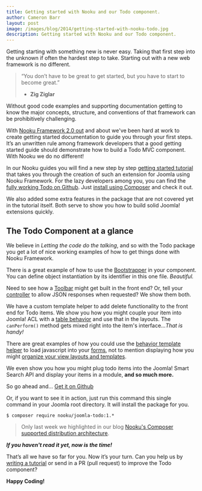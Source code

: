 ```yaml
---
title: Getting started with Nooku and our Todo component.
author: Cameron Barr
layout: post
image: /images/blog/2014/getting-started-with-nooku-todo.jpg
description: Getting started with Nooku and our Todo component.
---
```


Getting starting with something new is never easy. Taking that first step into the unknown if often the hardest step to take. Starting out with a new web framework is no different.

>“You don’t have to be great to get started, but you have to start to become great.”
>- **Zig Ziglar**

Without good code examples and supporting documentation getting to know the major concepts, structure, and conventions of that framework can be prohibitively challenging.

<!--more-->

With [Nooku Framework 2.0 out](http://www.nooku.org/blog/2014/09/hello-joomla/) and about we've been hard at work to create getting started documentation to guide you through your first steps.  It’s an unwritten rule among framework developers that a good getting started guide should demonstrate how to build a Todo MVC component. With Nooku we do no different!

In our Nooku guides you will find a new step by step [getting started tutorial](http://guides.nooku.org/getting-started.html) that takes you through the creation of such an extension for Joomla using Nooku Framework. For the lazy developers among you, you can find the [fully working Todo on Github](https://github.com/nooku/joomla-todo). Just [install using Composer](#getting) and check it out.

We also added some extra features in the package that are not covered yet in the tutorial itself. Both serve to show you how to build solid Joomla! extensions quickly.

## The Todo Component at a glance

We believe in _Letting the code do the talking_, and so with the Todo package you get a lot of nice working examples of how to get things done with Nooku Framework.

There is a great example of how to use the [Bootstrapper](https://github.com/nooku/joomla-todo/blob/master/site/components/com_todo/resources/config/bootstrapper.php) in your component. You can define object instantiation by its identifier in this one file. _Beautiful._

Need to see how a [Toolbar](https://github.com/nooku/joomla-todo/blob/master/site/components/com_todo/controller/toolbar/item.php) might get built in the front end? Or, tell your [controller](https://github.com/nooku/joomla-todo/blob/master/site/components/com_todo/controller/item.php) to allow JSON responses when requested? We show them both.

We have a custom template helper to add delete functionality to the front end for Todo items. We show you how you might couple your item into Joomla! ACL with a [table behavior](https://github.com/nooku/joomla-todo/blob/master/administrator/components/com_todo/database/behavior/permissible.php) and use that in the layouts. The `canPerform()` method gets mixed right into the item's interface..._That is handy!_

There are great examples of how you could use the [behavior template helper](https://github.com/nooku/nooku-framework/blob/master/code/libraries/koowa/components/com_koowa/template/helper/behavior.php) to load javascript into your [forms](https://github.com/nooku/joomla-todo/blob/master/site/components/com_todo/views/item/tmpl/form.html.php), not to mention displaying how you might [organize your view layouts and templates](https://github.com/nooku/joomla-todo/tree/master/site/components/com_todo/views/item/tmpl).

We even show you how you might plug todo items into the Joomla! Smart Search API and display your items in a module, **and so much more.**

<a id="getting"></a>
So go ahead and... <a class="button" href="https://github.com/nooku/joomla-todo">Get it on Github</a>

Or, if you want to see it in action, just run this command this single command in your Joomla root directory. It will install the package for you.

```
$ composer require nooku/joomla-todo:1.*
```

>Only last week we highlighted in our blog [Nooku's Composer supported distribution architecture](http://www.nooku.org/blog/2014/12/special-delivery-from-the-composer-express/).

**_If you haven't read it yet, now is the time!_**

That’s all we have so far for you. Now it’s your turn. Can you help us by [writing a tutorial](http://guides.nooku.org/contribute/write-a-tutorial.html) or send in a PR (pull request) to improve the Todo component?

**Happy Coding!**

